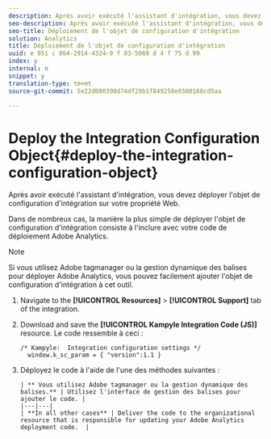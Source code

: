 ```yaml
---
description: Après avoir exécuté l'assistant d'intégration, vous devez déployer l'objet de configuration d'intégration sur votre propriété Web.
seo-description: Après avoir exécuté l'assistant d'intégration, vous devez déployer l'objet de configuration d'intégration sur votre propriété Web.
seo-title: Déploiement de l'objet de configuration d'intégration
solution: Analytics
title: Déploiement de l'objet de configuration d'intégration
uuid: e 951 c 864-2914-4324-9 f 03-5069 d 4 f 75 d 99
index: y
internal: n
snippet: y
translation-type: tm+mt
source-git-commit: 5e22d080398d74df29b1f849258e6500168cd5aa

---
```



# Deploy the Integration Configuration Object{#deploy-the-integration-configuration-object}

Après avoir exécuté l'assistant d'intégration, vous devez déployer l'objet de configuration d'intégration sur votre propriété Web.

Dans de nombreux cas, la manière la plus simple de déployer l'objet de configuration d'intégration consiste à l'inclure avec votre code de déploiement Adobe Analytics.

>[!NOTE]
>
>Si vous utilisez Adobe tagmanager ou la gestion dynamique des balises pour déployer Adobe Analytics, vous pouvez facilement ajouter l'objet de configuration d'intégration à cet outil.

1. Navigate to the **[!UICONTROL Resources]** &gt; **[!UICONTROL Support]** tab of the integration.
1. Download and save the **[!UICONTROL Kampyle Integration Code (JS)]** resource. Le code ressemble à ceci :

   ```
   /* Kampyle:  Integration configuration settings */
     window.k_sc_param = { "version":1.1 }
   ```

1. Déployez le code à l'aide de l'une des méthodes suivantes :

       | ** Vous utilisez Adobe tagmanager ou la gestion dynamique des balises.** | Utilisez l'interface de gestion des balises pour ajouter le code. |
       |---|---|
       | **In all other cases** | Deliver the code to the organizational resource that is responsible for updating your Adobe Analytics deployment code.  |
   
